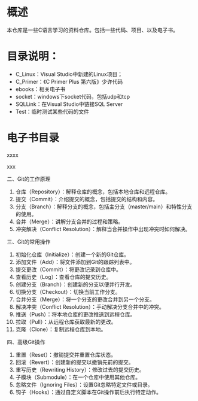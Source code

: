 #  概述



本仓库是一些C语言学习的资料仓库。包括一些代码、项目、以及电子书。



# 目录说明：

- C_Linux：Visual Studio中新建的Linux项目；
- C_Primer：《C Primer Plus 第六版》少许代码
- ebooks：相关电子书
- socket：windows下socket代码，包括udp和tcp
- SQLLink：在Visual Studio中链接SQL Server
- Test：临时测试某些代码的文件



# 电子书目录

xxxx

xxx






二、Git的工作原理

1. 仓库（Repository）：解释仓库的概念，包括本地仓库和远程仓库。
2. 提交（Commit）：介绍提交的概念，包括提交的结构和内容。
3. 分支（Branch）：解释分支的概念，包括主分支（master/main）和特性分支的使用。
4. 合并（Merge）：讲解分支合并的过程和策略。
5. 冲突解决（Conflict Resolution）：解释当合并操作中出现冲突时如何解决。

三、Git的常用操作

1. 初始化仓库（Initialize）：创建一个新的Git仓库。
2. 添加文件（Add）：将文件添加到Git的跟踪列表中。
3. 提交更改（Commit）：将更改记录到仓库中。
4. 查看历史（Log）：查看仓库的提交历史。
5. 创建分支（Branch）：创建新的分支以便并行开发。
6. 切换分支（Checkout）：切换当前工作分支。
7. 合并分支（Merge）：将一个分支的更改合并到另一个分支。
8. 解决冲突（Conflict Resolution）：手动解决分支合并中的冲突。
9. 推送（Push）：将本地仓库的更改推送到远程仓库。
10. 拉取（Pull）：从远程仓库获取最新的更改。
11. 克隆（Clone）：复制远程仓库到本地。

四、高级Git操作

1. 重置（Reset）：撤销提交并重置仓库状态。
2. 回滚（Revert）：创建新的提交以撤销先前的提交。
3. 重写历史（Rewriting History）：修改过去的提交历史。
4. 子模块（Submodule）：在一个仓库中使用其他仓库。
5. 忽略文件（Ignoring Files）：设置Git忽略特定文件或目录。
6. 钩子（Hooks）：通过自定义脚本在Git操作前后执行特定动作。
